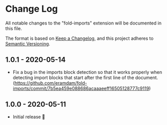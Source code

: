 # Change Log

All notable changes to the "fold-imports" extension will be documented in this file.

The format is based on [Keep a Changelog](https://keepachangelog.com/en/1.0.0/),
and this project adheres to [Semantic Versioning](https://semver.org/spec/v2.0.0.html).

## 1.0.1 - 2020-05-14

- Fix a bug in the imports block detection so that it works properly when detecting import blocks that start after the first line of the document. (https://github.com/eramdam/fold-imports/commit/7b5ea459e088686acaaaeeff16505128777c9119)

## 1.0.0 - 2020-05-11

- Initial release 🎉
